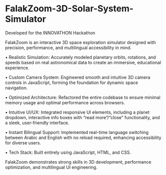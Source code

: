 # FalakZoom-3D-Solar-System-Simulator
Developed for the INNOVATHON Hackathon

FalakZoom is an interactive 3D space exploration simulator designed with precision, performance, and multilingual accessibility in mind.

• Realistic Simulation: Accurately modeled planetary orbits, rotations, and speeds based on real astronomical data to create an immersive, educational experience.

• Custom Camera System: Engineered smooth and intuitive 3D camera controls in JavaScript, forming the foundation for dynamic space navigation.

• Optimized Architecture: Refactored the entire codebase to ensure minimal memory usage and optimal performance across browsers.

• Intuitive UI/UX: Integrated responsive UI elements, including a planet dropdown, interactive info boxes with “read more”/“close” functionality, and a sleek, user-friendly interface.

• Instant Bilingual Support: Implemented real-time language switching between Arabic and English with no reload required, enhancing accessibility for diverse users.

• Tech Stack: Built entirely using JavaScript, HTML, and CSS.

FalakZoom demonstrates strong skills in 3D development, performance optimization, and multilingual UI engineering.
